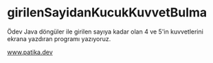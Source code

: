 # girilenSayidanKucukKuvvetBulma
Ödev Java döngüler ile girilen sayıya kadar olan 4 ve 5'in kuvvetlerini ekrana yazdıran programı yazıyoruz.

www.patika.dev
